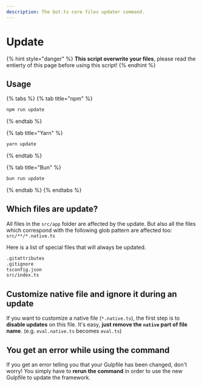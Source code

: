 ```yaml
---
description: The bot.ts core files updater command.
---
```


# Update

{% hint style="danger" %}
**This script overwrite your files**, please read the entierty of this page before using this script!
{% endhint %}

## Usage

{% tabs %}
{% tab title="npm" %}

```bash
npm run update
```

{% endtab %}

{% tab title="Yarn" %}

```bash
yarn update
```

{% endtab %}

{% tab title="Bun" %}

```bash
bun run update
```

{% endtab %}
{% endtabs %}

## Which files are update?

All files in the `src/app` folder are affected by the update. But also all the files which correspond with the following glob pattern are affected too: `src/**/*.native.ts`

Here is a list of special files that will always be updated.

```bash
.gitattributes
.gitignore
tsconfig.json
src/index.ts
```

## Customize native file and ignore it during an update

If you want to customize a native file (`*.native.ts`), the first step is to **disable updates** on this file. It's easy, **just remove the `native` part of file name**. (e.g. `eval.native.ts` becomes `eval.ts`)

## You get an error while using the command&#x20;

If you get an error telling you that your Gulpfile has been changed, don't worry! You simply have to **rerun the command** in order to use the new Gulpfile to update the framework.
